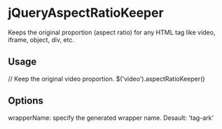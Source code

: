 # jQueryAspectRatioKeeper

Keeps the original proportion (aspect ratio) for any HTML tag like video, iframe, object, div, etc.

## Usage
// Keep the original video proportion.
$('video').aspectRatioKeeper()


## Options
wrapperName: specify the generated wrapper name. Desault: 'tag-ark'
